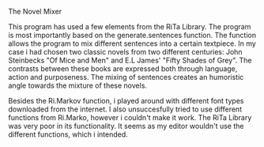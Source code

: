 The Novel Mixer

This program has used a few elements from the RiTa Library. The program is most importantly based on the generate.sentences function.
The function allows the program to mix different sentences into a certain textpiece. In my case i had chosen two classic novels
from two different centuries: John Steinbecks "Of Mice and Men" and E.L James' "Fifty Shades of Grey". The contrasts between
these books are expressed both through language, action and purposeness. The mixing of sentences creates an humoristic angle
towards the mixture of these novels.

Besides the Ri.Markov function, i played around with different font types downloaded from the internet. I also unsuccesfully
tried to use different functions from Ri.Marko, however i couldn't make it work. The RiTa Library was very poor in its
functionality. It seems as my editor wouldn't use the different functions, which i intended. 
